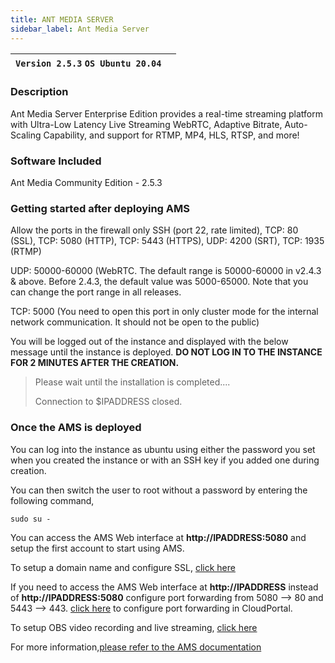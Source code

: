 ```yaml
---
title: ANT MEDIA SERVER
sidebar_label: Ant Media Server
---
```


|**`Version 2.5.3` `OS Ubuntu 20.04`**|  |
|-------------------------------------|--|

### Description

Ant Media Server Enterprise Edition provides a real-time streaming platform with Ultra-Low Latency Live Streaming WebRTC, Adaptive Bitrate, Auto-Scaling Capability, and support for RTMP, MP4, HLS, RTSP, and more!

### Software Included

Ant Media Community Edition - 2.5.3

### Getting started after deploying AMS

Allow the ports in the firewall only SSH (port 22, rate limited), TCP: 80 (SSL), TCP: 5080 (HTTP), TCP: 5443 (HTTPS), UDP: 4200 (SRT), TCP: 1935 (RTMP)

UDP: 50000-60000 (WebRTC. The default range is 50000-60000 in v2.4.3 & above. Before 2.4.3, the default value was 5000-65000. Note that you can change the port range in all releases.

TCP: 5000 (You need to open this port in only cluster mode for the internal network communication. It should not be open to the public)

You will be logged out of the instance and displayed with the below message until the instance is deployed.  **DO NOT LOG IN TO THE INSTANCE FOR 2 MINUTES AFTER THE CREATION.**

> Please wait until the installation is completed.... 
>
> Connection to $IPADDRESS closed.

### Once the AMS is deployed

You can log into the instance as ubuntu using either the password you set when you created the instance or with an SSH key if you added one during creation.

You can then switch the user to root without a password by entering the following command,
~~~
sudo su -
~~~

You can access the AMS Web interface at **http://IPADDRESS:5080** and setup the first account to start using AMS.

To setup a domain name and configure SSL, [click here](https://antmedia.io/docs/guides/installing-on-linux/Setting-up-SSL/)

If you need to access the AMS Web interface at **http://IPADDRESS** instead of **http://IPADDRESS:5080** configure port forwarding from 5080 --> 80 and 5443 --> 443. [click here](https://docs.CloudPortal.com/docs/Network/basic-network#configure-port-forwarding) to configure port forwarding in CloudPortal.

To setup OBS video recording and live streaming, [click here](https://antmedia.io/how-to-use-obs-with-ant-media-server/)

For more information,[please refer to the AMS documentation](https://antmedia.io/docs/)